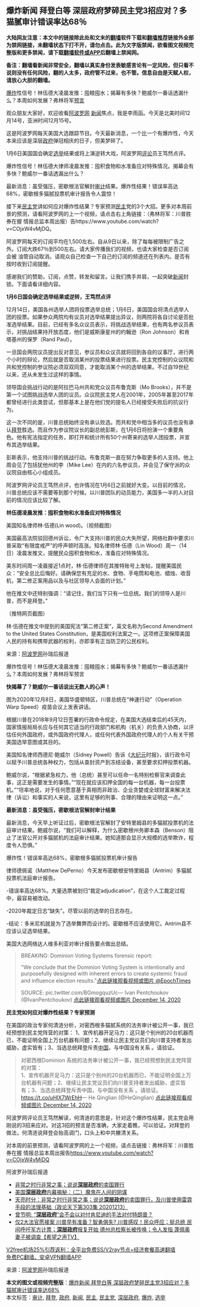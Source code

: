  <h2>爆炸新闻 拜登白等 深层政府梦碎民主党3招应对？多猫腻审计错误率达68％</h2> <p class="notice"><b>大陆网友注意：本文中的链接除此处和文末的<a href="https://github.com/bannedbook/fanqiang" >翻墙</a>软件下载和<a href="https://github.com/killgcd/justmysocks/blob/master/README.md">翻墙推荐</a>链接外全部为禁网链接，未翻墙状态下打不开，请勿点击。此为文字版禁闻，欲看图文视频完整版和更多禁闻，请下载<a href="https://github.com/bannedbook/fanqiang">翻墙软件或APP</a>后翻墙上禁闻网。</p><p>备注：翻墙看新闻非常安全，翻墙以真实身份发表敏感言论有一定风险，但只看不说则没有任何风险，翻的人太多，政府管不过来，也不管。信息自由是天赋人权，请放心大胆的翻墙。</b></p>  <div class="entry"> <p id="summary"><a href="https://www.bannedbook.org/bnews/tag/%e7%88%86%e7%82%b8/" class="st_tag internal_tag" rel="tag" title="标签 爆炸 下的日志">爆炸</a>性信号！林伍德大凌晨发推：囤粮囤水；揭幕有多快？鲍威尔一番话透漏什么？本周如何发展？弗林将军<span class='wp_keywordlink'><a href="https://www.bannedbook.org/forum5/" title="预言玄学禁书下载" rel="nofollow">预言</a></span></p> <p>观众朋友大家好，欢迎收看<span class='wp_keywordlink_affiliate'><a href="https://www.aboluowang.com/" title="阿波罗网" target="_blank">阿波罗网</a></span> <span class='wp_keywordlink_affiliate'><a href="https://www.bannedbook.org/" title="新闻">新闻</a></span>焦点，我是李雨函。今天是北美时间12月14号，亚洲时间12月15号。</p> <p>这是阿波罗网每天美国大选跟踪节目。今天最新消息，一个比一个有爆炸性，今天本来应该是深层<a href="https://www.bannedbook.org/bnews/tag/%e6%94%bf%e5%ba%9c/" class="st_tag internal_tag" rel="tag" title="标签 政府 下的日志">政府</a>弹冠相庆的日子，但美梦碎了。</p> <p>1月6日美国国会确定<a href="https://www.bannedbook.org/bnews/tag/%e9%80%89%e4%b8%be/" class="st_tag internal_tag" rel="tag" title="标签 选举 下的日志">选举</a>结果或将上演逆转大戏，阿波罗网<span class='wp_keywordlink_affiliate'><a href="https://www.bannedbook.org/bnews/comments/" title="新闻评论" target="_blank">评论</a></span>员王笃然点评。</p> <p>爆炸性信号！林伍德大律师凌晨发推：囤积食物和水准备应对特殊情况。揭幕会有多快？鲍威尔一番话透漏出什么？</p> <p>最新消息：虽受强压，密歇根法官解封<a href="https://www.bannedbook.org/bnews/tag/%E5%AE%A1%E8%AE%A1/" class="st_tag internal_tag" rel="tag" title="标签 审计 下的日志">审计</a>结果。爆炸性结果！错误率高达68%，密歇根多猫腻投票机审计报告令人震惊！</p> <p>接下来<a href="https://www.bannedbook.org/bnews/tag/%e6%b0%91%e4%b8%bb%e5%85%9a/" class="st_tag internal_tag" rel="tag" title="标签 民主党 下的日志">民主党</a>讲如何应对爆炸性结果？专家预测<a href="https://www.bannedbook.org/bnews/tag/%e6%b0%91%e4%b8%bb/" class="st_tag internal_tag" rel="tag" title="标签 民主 下的日志">民主</a>党的3个大招。更多对本周前景的预测，请看阿波罗网的上一个视频，请点击右上角链接：（弗林将军：川普胜券在握 情报总监本周出报）告https://www.youtube.com/watch?v=COjxW4vMjDQ。</p> <p>阿波罗网每天的订阅平均在1,500左右。自从9日以来，除了每每被限制广告之外。订阅大跌67％到500左右。请大家传播我们的视频，也请大家检查是否订阅会被 油管自动取消。请观众自己检查一下自己的订阅的频道还在列表内。是否有按时收到订阅提醒。</p> <p>感谢我们的赞助，订阅，点赞，转发和留言。让我们携手并肩，一起突破<a href="https://www.bannedbook.org/bnews/tag/%E6%96%B0%E9%97%BB/" class="st_tag internal_tag" rel="tag" title="标签 新闻 下的日志">新闻</a>封锁。下面请看详细内容。</p> <p><strong>1月6日国会确定选举结果或逆转，王笃然点评</strong></p> <p>12月14日，美国各州选举人团将投票选举总统；1月6日，美国国会将清点选举人团的投票。如果参众两院均有议员对选举结果提出异议，则两院将各自讨论是否批准选举结果。目前，已经有多名众议员表示，将挑战选举结果，也有两名参议员表示，对挑战结果持开放态度，他们是威斯康星州的约翰逊（Ron Johnson）和肯塔基州的保罗（Rand Paul）。</p> <p>一旦国会两院议员提出反对意见，参议员和众议员就将回到各自的议事厅，进行两个小时的辩论，然后就是否取消某州的投票结果进行投票。民主党控制的众议院和共和党控制的参议院必须双双同意，才能取消某个州的选举结果。不过自19世纪以来，还从未发生过这样的事情。</p>  <p>领导国会挑战行动的是阿拉巴马州共和党众议员布鲁克斯（Mo Brooks），并不是第一个试图挑战选举人团的议员。众议院民主党人在2001年，2005年甚至2017年都曾经进行此类尝试，但那基本上是在他们党的提名人已经接受失败后的抗议行为。</p> <p>这一次不同的是，川普总统始终没有承认败选。而共和党中相当多的议员也没有承认<a href="https://www.bannedbook.org/bnews/tag/%e6%8b%9c%e7%99%bb/" class="st_tag internal_tag" rel="tag" title="标签 拜登 下的日志">拜登</a>胜选。而且作为参议院议长的副总统彭斯，在1月6日将扮演一个重要角色。他有宪法指定的任务，即打开和统计所有50个州寄来的选举人团投票，并宣布其选举结果。</p> <p>彭斯表示，他支持川普的挑战行动。布鲁克斯一直在努力争取更多的人支持。他上周会见了包括犹他州的李（Mike Lee）在内的六名参议员，并会见了保守派的众议院自由核心小组成员。</p> <p>阿波罗网评论员王笃然点评，也许情况在1月6日之前就好大变。以目前的情况，川普总统应该不需要等到那个时候。以川普团队的动员能力，美国多一半的人对目前的情况应该比较了解。</p> <p><strong>林伍德凌晨发推：囤积食物和水准备应对特殊情况</strong></p> <p>美国知名律师林‧伍德(Lin wood)。（视频截图）</p> <p>美国最高法院驳回德州诉讼，令广大支持川普的民众大失所望，网络社群中要求川普采取&ldquo;有限度戒严&rdquo;的呼声顿时高涨。知名律师林‧伍德（Lin Wood）周一（14日）凌晨发推文，提醒民众囤积食物和水，准备应对特殊情况。</p> <p>美东时间周一凌晨接近1点时，林‧伍德律师在其推特账号上发帖，提醒美国民众：&ldquo;安全总比后悔好。请确保您有充足的水、食物、手电筒和电池、蜡烛、收音机，第二修正案用品以及与社区领导人会面的计划。&rdquo;</p> <p>他在推文中还特别强调：&ldquo;请记住，我们当下只有一位总统。我们的领导人是川普，而不是拜登。&rdquo;</p> <p>（推特网页截图）</p> <p>林‧伍德在推文中提到的美国宪法&ldquo;第二修正案&rdquo;，英文名称为Second Amendment to the United States Constitution，是美国权利法案之一。这项修正案保障美国人民的持有和携带武器的权利，亦即享有正当防卫的公民权利。</p> <p> 来源：<a href="https://www.aboluowang.com/2020/1215/1534070.html" target="_blank">阿波罗网</a>孙瑞后报道 </p>  <p id="summary">爆炸性信号！林伍德大凌晨发推：囤粮囤水；揭幕有多快？鲍威尔一番话透漏什么？本周如何发展？弗林将军预言</p> <p><strong>快揭幕了？鲍威尔一番话说出无数人的心声！</strong></p> <p>图为2020年12月8日，美国华盛顿特区，川普总统在&ldquo;神速行动&rdquo;（Operation Warp Speed）疫苗会议上发表讲话。</p> <p>根据川普在2018年9月12日签署的行政命令规定，在美国大选结束后的45天内，国家情报局局长应与任何其它适当的行政部门和机构（机关）的负责人协商，以评估任何外国政府，或外国政府代理人，或任何代表外国政府代理人的个人有关干预美国选举意图或其目的。</p> <p>美国知名律师西德尼‧鲍威尔（Sidney Powell）告诉《<span class='wp_keywordlink_affiliate'><a href="http://www.epochtimes.com/" title="大纪元" target="_blank">大纪元</a></span>时报》，该行政令可以赋予川普总统各种权力，包括从查封资产到冻结设备，甚至要求扣押投票机器。</p> <p>鲍威尔说，&ldquo;根据紧急权力，他（总统）甚至可以任命一名特别检察官来调查此事，这正是需要发生的事情。&rdquo;&ldquo;现在就应该扣押全国的每一台机器，每一台投票机。&rdquo;&ldquo;坦率地说，对于任何愿意基于真相而非政治、企业贪婪或全球财富来解决法律（诉讼）和事实的人来说，这里有足够的刑事、合理的理由来证明这一点。&rdquo;</p> <p><strong>最新消息：虽受强压，密歇根法官解封审计结果</strong></p> <p>最新消息，今天早上听证过后，密歇根法官解封了安特里姆县的多猫腻投票机的法庭审计结果。鲍威尔说，&ldquo;我们可以解释，为什么密歇根州务卿本森（Benson）阻止了法官公开对多猫腻机的法庭审计结果。她知道那会显示大规模的选举欺诈，程度令人恐惧。&rdquo;</p> <p>爆炸性！错误率高达68%，密歇根多猫腻投票机审计报告</p> <p>律师德佩诺（Matthew DePerno）今天发布密歇根安特里姆县（Antrim）多猫腻投票机法庭审计报告。</p> <p>-错误率高达68%。大量选票被划归&ldquo;裁定adjudication&rdquo;，在这个人工裁定过程中，最容易被改动。</p> <p>-2020年裁定日志&ldquo;缺失&rdquo;。尽管以前的选举的日志存在。</p>  <p>-结论：多米尼机就是为了选举舞弊而设计的。密歇根不应该使用它。Antrim县不应该认证选举结果。</p> <p>美国大选网络达人维多利亚对审计报告要点做出总结。</p> <blockquote><p>  BREAKING: Dominion Voting Systems forensic report:</p> <p>&quot;We conclude that the Dominion Voting System is intentionally and purposefully designed with inherent errors to create systemic fraud and influence election results.&quot;<a href="https://twitter.com/EpochTimes?ref_src=twsrc%5Etfw">点此链接观看视频或图片 @EpochTimes</a></p> <p>SOURCE: pic.twitter.com/BGmogquzUc&mdash; Ivan Pentchoukov (@IvanPentchoukov) <a href="https://twitter.com/IvanPentchoukov/status/1338505355463188482?ref_src=twsrc%5Etfw">点此链接观看视频或图片 December 14, 2020</a></p></blockquote> <p><strong>民主党如何应对爆炸性结果？专家预测</strong></p> <p>在美国的政治专家何清涟分析，对密西根多猫腻系统的法务审计被公开一事，我已经预想到民主党阵营的对策： 1、宣传机器开足马力：这只是个别州的20台机器而已，不能证明全国上万台机器有问题；2、继续让民主党议员们向川普支持者发出威胁，虚实皆有；3、当选总统拜登斥责<span class='wp_keywordlink_affiliate'><a href="https://www.bannedbook.org/" title="中国" target="_blank">中国</a></span>，与中国没有关系 。请验证。</p> <blockquote><p>对密西根Dominion 系统的法务审计被公开一事，我已经预想到民主党阵营的对策：<br />1、宣传机器开足马力：这只是个别州的20台机器而已，不能证明全国上万台机器有问题；2、继续让民主党议员们向川普支持者发出威胁，虚实皆有；3、当选总统拜登斥责中国，与中国没有关系 。请验证。<a href="https://t.co/uHlX7WrEhH">https://t.co/uHlX7WrEhH</a>&mdash; He Qinglian (@HeQinglian) <a href="https://twitter.com/HeQinglian/status/1338531613538459651?ref_src=twsrc%5Etfw">点此链接观看视频或图片 December 14, 2020</a></p></blockquote> <p>阿波罗网评论员王笃然解读，何清涟的意思是，针对这个爆炸性结果，民主党会用刚说的3招来应对。对这3招的预言是否准确，大家走着瞧，可以验证。对拜登的做法，何清涟说拜登会抬高调门，口头上和中共撇清关系。</p> <p>对本周的前景预测，请看阿波罗网的上一个视频，请点击链接：弗林将军：川普胜券在握 情报总监本周出报告<a href="https://www.youtube.com/watch?v=COjxW4vMjDQ">https://www.youtube.com/watch?v=COjxW4vMjDQ</a>&nbsp;</p> <p>阿波罗孙瑞后报道</p> <ul class='op-related-articles' title='相关阅读'> <li><a href='https://www.bannedbook.org/bnews/taiwannews/20201214/1447460.html' target='_blank'>非常之时行非常之事；说说<b>深层政府</b>的卖国罪行</a></li> <li><a href='https://www.bannedbook.org/bnews/bannedvideo/20201214/1447436.html' target='_blank'>美国<b>深层政府</b>内幕揭秘：（二）魔鬼在人间的阴谋</a></li> <li><a href='https://www.bannedbook.org/bnews/cbnews/20201214/1447369.html' target='_blank'>天亮时分：非常之时行非常之事；说说<b>深层政府</b>的卖国罪行，及川普使用雷霆手段的法理基础（政论天下第303集 20201213）</a></li> <li><a href='https://www.bannedbook.org/bnews/ssgc/20201123/1446927.html' target='_blank'>曾节明: “<b>深层政府</b>”会不会以对付肯尼迪的手法对付特朗普？</a></li> <li><a href='https://www.bannedbook.org/bnews/cbnews/20201213/1446711.html' target='_blank'>仅2大法官愿接案 川普早有准备？智勇俱失? 川普感叹！民众呼应；挺总统  民间呼吁军方计票；<b>深层政府</b>报复开始  德州总检察长被传唤；令人发指  蓬佩奥妻子被调查【希望之声TV】</a></li> </ul> <p class="texttj"> <a href="https://www.bannedbook.org/forum23/topic22702.html" target="_blank">V2free机场25%引荐返利：全平台免费SS/V2ray节点+经济套餐高速翻墙</a><br/> <a href="https://github.com/bannedbook/fanqiang/wiki/%E7%A6%81%E9%97%BB%E7%BD%91%E5%AE%89%E5%8D%93%E7%BF%BB%E5%A2%99%E6%96%B0%E9%97%BBAPP" target="_blank">免费PC翻墙、安卓VPN翻墙APP</a></p><p> 来源：<a href="https://www.aboluowang.com/2020/1215/1534070.html" target="_blank">阿波罗网</a>孙瑞后报道 </p> <a name='sharetosocial'></a>       <div><b>本文的图文或视频完整版</b>：<a href='https://www.bannedbook.org/bnews/topimagenews/20201215/1447817.html'>爆炸新闻 拜登白等 深层政府梦碎民主党3招应对？多猫腻审计错误率达68%</a></div>  </div><!--END ENTRY--> <div class="postfooter"> <div>本文标签：<a href="https://www.bannedbook.org/bnews/tag/%E5%AE%A1%E8%AE%A1/" rel="tag">审计</a>, <a href="https://www.bannedbook.org/bnews/tag/%e6%8b%9c%e7%99%bb/" rel="tag">拜登</a>, <a href="https://www.bannedbook.org/bnews/tag/%e6%94%bf%e5%ba%9c/" rel="tag">政府</a>, <a href="https://www.bannedbook.org/bnews/tag/%E6%96%B0%E9%97%BB/" rel="tag">新闻</a>, <a href="https://www.bannedbook.org/bnews/tag/%e6%b0%91%e4%b8%bb/" rel="tag">民主</a>, <a href="https://www.bannedbook.org/bnews/tag/%e6%b0%91%e4%b8%bb%e5%85%9a/" rel="tag">民主党</a>, <a href="https://www.bannedbook.org/bnews/tag/%E6%B7%B1%E5%B1%82%E6%94%BF%E5%BA%9C/" rel="tag">深层政府</a>, <a href="https://www.bannedbook.org/bnews/tag/%e7%88%86%e7%82%b8/" rel="tag">爆炸</a>, <a href="https://www.bannedbook.org/bnews/tag/%e9%80%89%e4%b8%be/" rel="tag">选举</a></div>  </div><!--END POSTFOOTER--> 